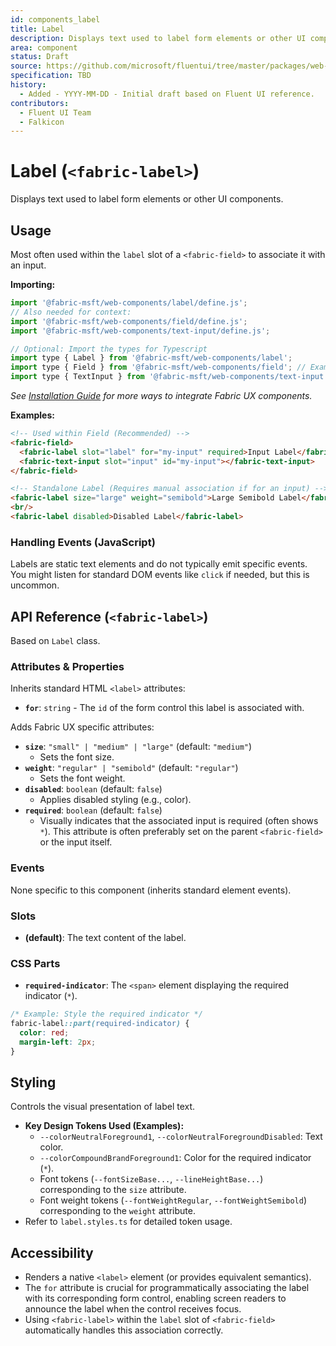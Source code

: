 ```yaml
---
id: components_label
title: Label
description: Displays text used to label form elements or other UI components.
area: component
status: Draft
source: https://github.com/microsoft/fluentui/tree/master/packages/web-components/src/label
specification: TBD
history:
  - Added - YYYY-MM-DD - Initial draft based on Fluent UI reference.
contributors:
  - Fluent UI Team
  - Falkicon
---
```


# Label (`<fabric-label>`)

<!-- BEGIN-SECTION: Label Overview -->
Displays text used to label form elements or other UI components.
<!-- END-SECTION: Label Overview -->

## Usage

<!-- BEGIN-SECTION: Label Usage -->
Most often used within the `label` slot of a `<fabric-field>` to associate it with an input.

**Importing:**

```javascript
import '@fabric-msft/web-components/label/define.js';
// Also needed for context:
import '@fabric-msft/web-components/field/define.js';
import '@fabric-msft/web-components/text-input/define.js';

// Optional: Import the types for Typescript
import type { Label } from '@fabric-msft/web-components/label';
import type { Field } from '@fabric-msft/web-components/field'; // Example context type
import type { TextInput } from '@fabric-msft/web-components/text-input'; // Example input type
```

*See [Installation Guide](../../guides/installation.md) for more ways to integrate Fabric UX components.*

**Examples:**

```html
<!-- Used within Field (Recommended) -->
<fabric-field>
  <fabric-label slot="label" for="my-input" required>Input Label</fabric-label>
  <fabric-text-input slot="input" id="my-input"></fabric-text-input>
</fabric-field>

<!-- Standalone Label (Requires manual association if for an input) -->
<fabric-label size="large" weight="semibold">Large Semibold Label</fabric-label>
<br/>
<fabric-label disabled>Disabled Label</fabric-label>
```

### Handling Events (JavaScript)

Labels are static text elements and do not typically emit specific events. You might listen for standard DOM events like `click` if needed, but this is uncommon.
<!-- END-SECTION: Label Usage -->

## API Reference (`<fabric-label>`)

<!-- BEGIN-SECTION: Label API -->
Based on `Label` class.

### Attributes & Properties

Inherits standard HTML `<label>` attributes:

*   **`for`**: `string` - The `id` of the form control this label is associated with.

Adds Fabric UX specific attributes:

*   **`size`**: `"small" | "medium" | "large"` (default: `"medium"`)
    *   Sets the font size.
*   **`weight`**: `"regular" | "semibold"` (default: `"regular"`)
    *   Sets the font weight.
*   **`disabled`**: `boolean` (default: `false`)
    *   Applies disabled styling (e.g., color).
*   **`required`**: `boolean` (default: `false`)
    *   Visually indicates that the associated input is required (often shows `*`). This attribute is often preferably set on the parent `<fabric-field>` or the input itself.

### Events

None specific to this component (inherits standard element events).

### Slots

*   **(default)**: The text content of the label.

### CSS Parts

*   **`required-indicator`**: The `<span>` element displaying the required indicator (`*`).

```css
/* Example: Style the required indicator */
fabric-label::part(required-indicator) {
  color: red;
  margin-left: 2px;
}
```
<!-- END-SECTION: Label API -->

## Styling

<!-- BEGIN-SECTION: Label Styling -->
Controls the visual presentation of label text.

*   **Key Design Tokens Used (Examples):**
    *   `--colorNeutralForeground1`, `--colorNeutralForegroundDisabled`: Text color.
    *   `--colorCompoundBrandForeground1`: Color for the required indicator (`*`).
    *   Font tokens (`--fontSizeBase...`, `--lineHeightBase...`) corresponding to the `size` attribute.
    *   Font weight tokens (`--fontWeightRegular`, `--fontWeightSemibold`) corresponding to the `weight` attribute.
*   Refer to `label.styles.ts` for detailed token usage.
<!-- END-SECTION: Label Styling -->

## Accessibility

<!-- BEGIN-SECTION: Label Accessibility -->
*   Renders a native `<label>` element (or provides equivalent semantics).
*   The `for` attribute is crucial for programmatically associating the label with its corresponding form control, enabling screen readers to announce the label when the control receives focus.
*   Using `<fabric-label>` within the `label` slot of `<fabric-field>` automatically handles this association correctly.
<!-- END-SECTION: Label Accessibility --> 